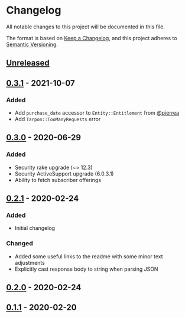 # Changelog
All notable changes to this project will be documented in this file.

The format is based on [Keep a Changelog](https://keepachangelog.com/en/1.0.0/),
and this project adheres to [Semantic Versioning](https://semver.org/spec/v2.0.0.html).

## [Unreleased](https://github.com/fishbrain/tarpon/compare/v0.3.0...HEAD)

## [0.3.1](https://github.com/fishbrain/tarpon/compare/v0.3.0...v0.3.1) - 2021-10-07

### Added
- Add `purchase_date` accessor to `Entity::Entitlement` from [@pierrea](https://github.com/pierrea)
- Add `Tarpon::TooManyRequests` error

## [0.3.0](https://github.com/fishbrain/tarpon/compare/v0.2.1...v0.3.0) - 2020-06-29

### Added
- Security rake upgrade (~> 12.3)
- Security ActiveSupport upgrade (6.0.3.1)
- Ability to fetch subscriber offerings

## [0.2.1](https://github.com/fishbrain/tarpon/compare/v0.2.0...v0.2.1) - 2020-02-24

### Added
- Initial changelog

### Changed
- Added some useful links to the readme with some minor text adjustments
- Explicitly cast response body to string when parsing JSON

## [0.2.0](https://github.com/fishbrain/tarpon/compare/v0.1.1...v0.2.0) - 2020-02-24

## [0.1.1](https://github.com/fishbrain/tarpon/compare/v0.1.0...v0.1.1) - 2020-02-20
